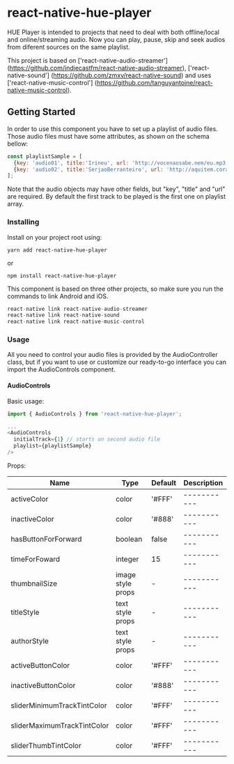 # react-native-hue-player

HUE Player is intended to projects that need to deal with both offline/local and online/streaming audio.
Now you can play, pause, skip and seek audios from diferent sources on the same playlist.

This project is based on ['react-native-audio-streamer'] (https://github.com/indiecastfm/react-native-audio-streamer),
['react-native-sound'] (https://github.com/zmxv/react-native-sound) and uses ['react-native-music-control'] (https://github.com/tanguyantoine/react-native-music-control).

## Getting Started

In order to use this component you have to set up a playlist of audio files. Those audio files must have some attributes, as shown on the schema bellow: 

```js
const playlistSample = [
  {key: 'audio01', title:'Irineu', url: 'http://vocenaosabe.nem/eu.mp3'}, 
  {key: 'audio02', title:'SerjaoBerranteiro', url: 'http://aquitem.corage', path: 'matadorDeOnca.mp3'}
];
```
Note that the audio objects may have other fields, but "key", "title" and "url" are required.
By default the first track to be played is the first one on playlist array.

### Installing

Install on your project root using:

```shell
yarn add react-native-hue-player
```
or

```shell
npm install react-native-hue-player
```

This component is based on three other projects, so make sure you run the commands to link Android and iOS.

```js
react-native link react-native-audio-streamer
react-native link react-native-sound
react-native link react-native-music-control

```
### Usage

All you need to control your audio files is provided by the AudioController class, but if you want to use or customize our ready-to-go interface you can import the AudioControls component.

#### AudioControls

Basic usage:

```js
import { AudioControls } from 'react-native-hue-player';

...
<AudioControls
  initialTrack={1} // starts on second audio file
  playlist={playlistSample}
/>

```

Props:

|             Name              | Type              | Default | Description |
| ----------------------------- | ----------------- | ------- | ----------- |
| activeColor                   | color             | '#FFF'  | ----------- |
| inactiveColor                 | color             | '#888'  | ----------- |
| hasButtonForForward           | boolean           | false   | ----------- |
| timeForFoward                 | integer           | 15      | ----------- |
| thumbnailSize                 | image style props | -       | ----------- |
| titleStyle                    | text style props  | -       | ----------- |
| authorStyle                   | text style props  | -       | ----------- |
| activeButtonColor             | color             | '#FFF'  | ----------- |
| inactiveButtonColor           | color             | '#888'  | ----------- |
| sliderMinimumTrackTintColor   | color             | '#FFF'  | ----------- |
| sliderMaximumTrackTintColor   | color             | '#FFF'  | ----------- |
| sliderThumbTintColor          | color             | '#FFF'  | ----------- |